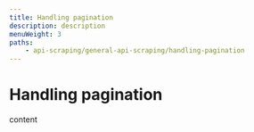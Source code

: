 ```yaml
---
title: Handling pagination
description: description
menuWeight: 3
paths:
    - api-scraping/general-api-scraping/handling-pagination
---
```


# [](#handling-pagination) Handling pagination

content
